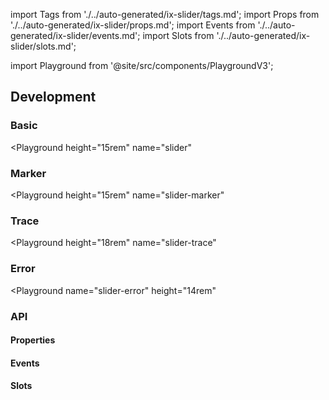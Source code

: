 import Tags from './../auto-generated/ix-slider/tags.md';
import Props from './../auto-generated/ix-slider/props.md';
import Events from './../auto-generated/ix-slider/events.md';
import Slots from './../auto-generated/ix-slider/slots.md';

import Playground from '@site/src/components/PlaygroundV3';

## Development

<Tags />

### Basic

<Playground
  height="15rem"
  name="slider"
  >
</Playground>

### Marker

<Playground
  height="15rem"
  name="slider-marker"
  >
</Playground>

### Trace

<Playground
  height="18rem"
  name="slider-trace"
  >
</Playground>

### Error

<Playground
  name="slider-error"
  height="14rem"
  >
</Playground>

### API

#### Properties

<Props />

#### Events

<Events />

#### Slots

<Slots />
